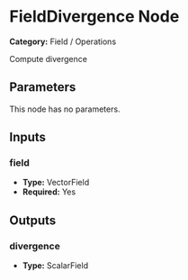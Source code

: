 
# FieldDivergence Node

**Category:** Field / Operations

Compute divergence

## Parameters

This node has no parameters.

## Inputs


### field
- **Type:** VectorField
- **Required:** Yes



## Outputs


### divergence
- **Type:** ScalarField




